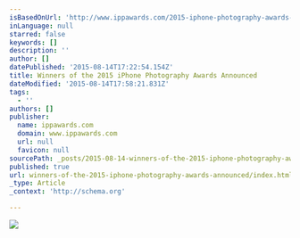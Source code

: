 ```yaml
---
isBasedOnUrl: 'http://www.ippawards.com/2015-iphone-photography-awards-winners-announced/'
inLanguage: null
starred: false
keywords: []
description: ''
author: []
datePublished: '2015-08-14T17:22:54.154Z'
title: Winners of the 2015 iPhone Photography Awards Announced
dateModified: '2015-08-14T17:58:21.831Z'
tags:
  - ''
authors: []
publisher:
  name: ippawards.com
  domain: www.ippawards.com
  url: null
  favicon: null
sourcePath: _posts/2015-08-14-winners-of-the-2015-iphone-photography-awards-announced.md
published: true
url: winners-of-the-2015-iphone-photography-awards-announced/index.html
_type: Article
_context: 'http://schema.org'

---
```

![](http://ippcdn.ippawards.netdna-cdn.com/wp-content/uploads/2015/04/33950_21725-3662_1_1_5_MichalKoralewski01-people.jpg)